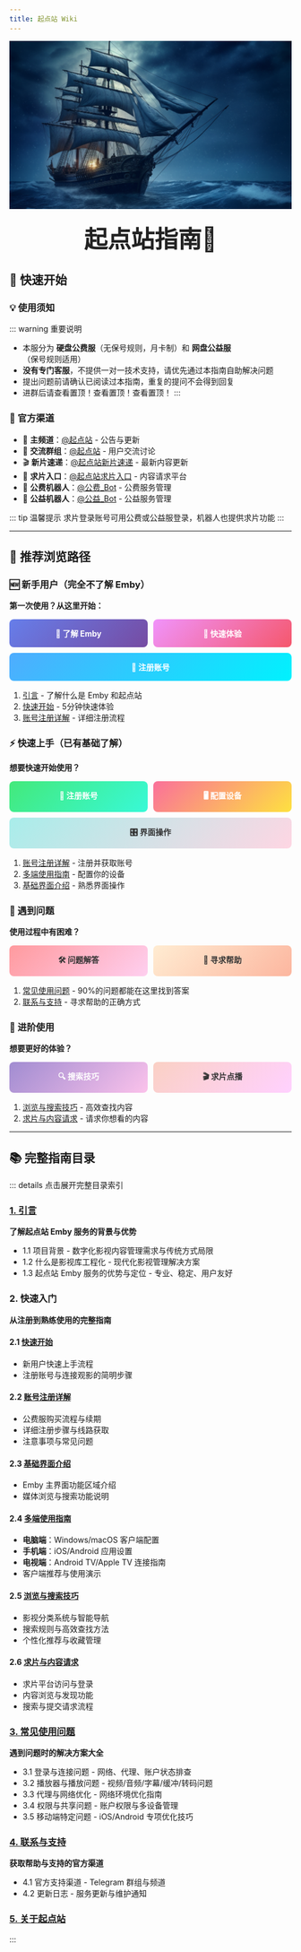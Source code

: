 ```yaml
---
title: 起点站 Wiki
---
```

<div style="width: 100%; height: 300px; overflow: hidden; margin-bottom: 20px;">
    <img src="./images/1.png" alt="头部图片" style="width: 100%; height: auto; object-fit: cover;">
</div>
<div style="text-align: center; font-size: 3em; font-weight: bold; color: #222;">
起点站指南🧭
</div>

## 🚀 快速开始

### 💡 使用须知

::: warning 重要说明
- 本服分为 **硬盘公费服**（无保号规则，月卡制）和 **网盘公益服**（保号规则适用）
- **没有专门客服**，不提供一对一技术支持，请优先通过本指南自助解决问题
- 提出问题前请确认已阅读过本指南，重复的提问不会得到回复
- 进群后请查看置顶！查看置顶！查看置顶！
:::

### 📱 官方渠道

- 📢 **主频道**：[@起点站](https://t.me/tdckemby) - 公告与更新
- 💬 **交流群组**：[@起点站](https://t.me/tdckemby) - 用户交流讨论
- 🎬 **新片速递**：[@起点站新片速递](https://t.me/+m8i8CVo-8-U2ODA1) - 最新内容更新
- 🎯 **求片入口**：[@起点站求片入口](https://create.startednow.org/) - 内容请求平台
- 🤖 **公费机器人**：[@公费_Bot](https://t.me/StartTdckBot) - 公费服务管理
- 🤖 **公益机器人**：[@公益_Bot](https://t.me/tdck_emby_create_bot) - 公益服务管理

::: tip 温馨提示
求片登录账号可用公费或公益服登录，机器人也提供求片功能
:::

---

## 🎯 推荐浏览路径

### 🆕 新手用户（完全不了解 Emby）
**第一次使用？从这里开始：**

<div style="display: flex; flex-wrap: wrap; gap: 10px; margin: 15px 0;">
  <a href="./1_introduction" style="flex: 1; min-width: 200px; padding: 15px; background: linear-gradient(135deg, #667eea 0%, #764ba2 100%); color: white; text-decoration: none; border-radius: 8px; text-align: center; font-weight: bold;">
    📖 了解 Emby
  </a>
  <a href="./2_how_to_use/1_quick_start" style="flex: 1; min-width: 200px; padding: 15px; background: linear-gradient(135deg, #f093fb 0%, #f5576c 100%); color: white; text-decoration: none; border-radius: 8px; text-align: center; font-weight: bold;">
    🚀 快速体验
  </a>
  <a href="./2_how_to_use/2_register" style="flex: 1; min-width: 200px; padding: 15px; background: linear-gradient(135deg, #4facfe 0%, #00f2fe 100%); color: white; text-decoration: none; border-radius: 8px; text-align: center; font-weight: bold;">
    📝 注册账号
  </a>
</div>

1. [引言](./1_introduction) - 了解什么是 Emby 和起点站
2. [快速开始](./2_how_to_use/1_quick_start) - 5分钟快速体验
3. [账号注册详解](./2_how_to_use/2_register) - 详细注册流程

### ⚡ 快速上手（已有基础了解）
**想要快速开始使用？**

<div style="display: flex; flex-wrap: wrap; gap: 10px; margin: 15px 0;">
  <a href="./2_how_to_use/2_register" style="flex: 1; min-width: 200px; padding: 15px; background: linear-gradient(135deg, #43e97b 0%, #38f9d7 100%); color: white; text-decoration: none; border-radius: 8px; text-align: center; font-weight: bold;">
    📱 注册账号
  </a>
  <a href="./2_how_to_use/4_user_guide" style="flex: 1; min-width: 200px; padding: 15px; background: linear-gradient(135deg, #fa709a 0%, #fee140 100%); color: white; text-decoration: none; border-radius: 8px; text-align: center; font-weight: bold;">
    🖥️ 配置设备
  </a>
  <a href="./2_how_to_use/3_basic_introduction" style="flex: 1; min-width: 200px; padding: 15px; background: linear-gradient(135deg, #a8edea 0%, #fed6e3 100%); color: #333; text-decoration: none; border-radius: 8px; text-align: center; font-weight: bold;">
    🎛️ 界面操作
  </a>
</div>

1. [账号注册详解](./2_how_to_use/2_register) - 注册并获取账号
2. [多端使用指南](./2_how_to_use/4_user_guide) - 配置你的设备
3. [基础界面介绍](./2_how_to_use/3_basic_introduction) - 熟悉界面操作

### 🔧 遇到问题
**使用过程中有困难？**

<div style="display: flex; flex-wrap: wrap; gap: 10px; margin: 15px 0;">
  <a href="./3_faq" style="flex: 1; min-width: 200px; padding: 15px; background: linear-gradient(135deg, #ff9a9e 0%, #fecfef 100%); color: #333; text-decoration: none; border-radius: 8px; text-align: center; font-weight: bold;">
    🛠️ 问题解答
  </a>
  <a href="./4_contact_and_support" style="flex: 1; min-width: 200px; padding: 15px; background: linear-gradient(135deg, #ffecd2 0%, #fcb69f 100%); color: #333; text-decoration: none; border-radius: 8px; text-align: center; font-weight: bold;">
    💬 寻求帮助
  </a>
</div>

1. [常见使用问题](./3_faq) - 90%的问题都能在这里找到答案
2. [联系与支持](./4_contact_and_support) - 寻求帮助的正确方式

### 🚀 进阶使用
**想要更好的体验？**

<div style="display: flex; flex-wrap: wrap; gap: 10px; margin: 15px 0;">
  <a href="./2_how_to_use/5_usage_tips" style="flex: 1; min-width: 200px; padding: 15px; background: linear-gradient(135deg, #a18cd1 0%, #fbc2eb 100%); color: white; text-decoration: none; border-radius: 8px; text-align: center; font-weight: bold;">
    🔍 搜索技巧
  </a>
  <a href="./2_how_to_use/6_movie_request" style="flex: 1; min-width: 200px; padding: 15px; background: linear-gradient(135deg, #fad0c4 0%, #ffd1ff 100%); color: #333; text-decoration: none; border-radius: 8px; text-align: center; font-weight: bold;">
    🎬 求片点播
  </a>
</div>

1. [浏览与搜索技巧](./2_how_to_use/5_usage_tips) - 高效查找内容
2. [求片与内容请求](./2_how_to_use/6_movie_request) - 请求你想看的内容

---

## 📚 完整指南目录

::: details 点击展开完整目录索引
### [1. 引言](./1_introduction)
**了解起点站 Emby 服务的背景与优势**
- 1.1 项目背景 - 数字化影视内容管理需求与传统方式局限
- 1.2 什么是影视库工程化 - 现代化影视管理解决方案
- 1.3 起点站 Emby 服务的优势与定位 - 专业、稳定、用户友好

### 2. 快速入门
**从注册到熟练使用的完整指南**

#### 2.1 [快速开始](./2_how_to_use/1_quick_start)
- 新用户快速上手流程
- 注册账号与连接观影的简明步骤

#### 2.2 [账号注册详解](./2_how_to_use/2_register)
- 公费服购买流程与续期
- 详细注册步骤与线路获取
- 注意事项与常见问题

#### 2.3 [基础界面介绍](./2_how_to_use/3_basic_introduction)
- Emby 主界面功能区域介绍
- 媒体浏览与搜索功能说明

#### 2.4 [多端使用指南](./2_how_to_use/4_user_guide)
- **电脑端**：Windows/macOS 客户端配置
- **手机端**：iOS/Android 应用设置
- **电视端**：Android TV/Apple TV 连接指南
- 客户端推荐与使用演示

#### 2.5 [浏览与搜索技巧](./2_how_to_use/5_usage_tips)
- 影视分类系统与智能导航
- 搜索规则与高效查找方法
- 个性化推荐与收藏管理

#### 2.6 [求片与内容请求](./2_how_to_use/6_movie_request)
- 求片平台访问与登录
- 内容浏览与发现功能
- 搜索与提交请求流程

### [3. 常见使用问题](./3_faq)
**遇到问题时的解决方案大全**
- 3.1 登录与连接问题 - 网络、代理、账户状态排查
- 3.2 播放器与播放问题 - 视频/音频/字幕/缓冲/转码问题
- 3.3 代理与网络优化 - 网络环境优化指南
- 3.4 权限与共享问题 - 账户权限与多设备管理
- 3.5 移动端特定问题 - iOS/Android 专项优化技巧

### [4. 联系与支持](./4_contact_and_support)
**获取帮助与支持的官方渠道**
- 4.1 官方支持渠道 - Telegram 群组与频道
- 4.2 更新日志 - 服务更新与维护通知

### [5. 关于起点站](./5_about)
:::